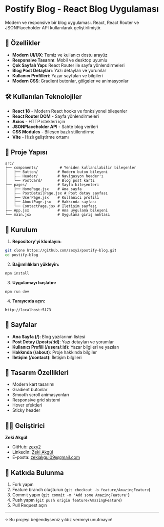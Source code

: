 # Postify Blog - React Blog Uygulaması

Modern ve responsive bir blog uygulaması. React, React Router ve JSONPlaceholder API kullanılarak geliştirilmiştir.

## 🚀 Özellikler

- **Modern UI/UX**: Temiz ve kullanıcı dostu arayüz
- **Responsive Tasarım**: Mobil ve desktop uyumlu
- **Çok Sayfalı Yapı**: React Router ile sayfa yönlendirmeleri
- **Blog Post Detayları**: Yazı detayları ve yorumlar
- **Kullanıcı Profilleri**: Yazar sayfaları ve bilgileri
- **Modern CSS**: Gradient butonlar, gölgeler ve animasyonlar

## 🛠️ Kullanılan Teknolojiler

- **React 18** - Modern React hooks ve fonksiyonel bileşenler
- **React Router DOM** - Sayfa yönlendirmeleri
- **Axios** - HTTP istekleri için
- **JSONPlaceholder API** - Sahte blog verileri
- **CSS Modules** - Bileşen bazlı stillendirme
- **Vite** - Hızlı geliştirme ortamı

## 📁 Proje Yapısı

```
src/
├── components/          # Yeniden kullanılabilir bileşenler
│   ├── Button/         # Modern buton bileşeni
│   ├── Header/         # Navigasyon header'ı
│   └── PostCard/       # Blog post kartı
├── pages/              # Sayfa bileşenleri
│   ├── HomePage.jsx    # Ana sayfa
│   ├── PostDetailPage.jsx # Post detay sayfası
│   ├── UserPage.jsx    # Kullanıcı profili
│   ├── AboutPage.jsx   # Hakkında sayfası
│   └── ContactPage.jsx # İletişim sayfası
├── App.jsx             # Ana uygulama bileşeni
└── main.jsx            # Uygulama giriş noktası
```

## 🚀 Kurulum

1. **Repository'yi klonlayın:**

```bash
git clone https://github.com/zexy2/postify-blog.git
cd postify-blog
```

2. **Bağımlılıkları yükleyin:**

```bash
npm install
```

3. **Uygulamayı başlatın:**

```bash
npm run dev
```

4. **Tarayıcıda açın:**

```
http://localhost:5173
```

## 📱 Sayfalar

- **Ana Sayfa (/)**: Blog yazılarının listesi
- **Post Detay (/posts/:id)**: Yazı detayları ve yorumlar
- **Kullanıcı Profili (/users/:id)**: Yazar bilgileri ve yazıları
- **Hakkında (/about)**: Proje hakkında bilgiler
- **İletişim (/contact)**: İletişim bilgileri

## 🎨 Tasarım Özellikleri

- Modern kart tasarımı
- Gradient butonlar
- Smooth scroll animasyonları
- Responsive grid sistemi
- Hover efektleri
- Sticky header

## 👨‍💻 Geliştirici

**Zeki Akgül**

- GitHub: [zexy2](https://github.com/zexy2)
- LinkedIn: [Zeki Akgül](https://www.linkedin.com/in/zeki-akgül)
- E-posta: zekiakgul09@gmail.com


## 🤝 Katkıda Bulunma

1. Fork yapın
2. Feature branch oluşturun (`git checkout -b feature/AmazingFeature`)
3. Commit yapın (`git commit -m 'Add some AmazingFeature'`)
4. Push yapın (`git push origin feature/AmazingFeature`)
5. Pull Request açın

---

⭐ Bu projeyi beğendiyseniz yıldız vermeyi unutmayın!
